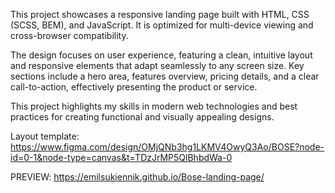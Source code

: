 This project showcases a responsive landing page built with HTML, CSS (SCSS,  BEM), and JavaScript. It is optimized for multi-device viewing and cross-browser compatibility.

The design focuses on user experience, featuring a clean, intuitive layout and responsive elements that adapt seamlessly to any screen size. Key sections include a hero area, features overview, pricing details, and a clear call-to-action, effectively presenting the product or service.

This project highlights my skills in modern web technologies and best practices for creating functional and visually appealing designs.

Layout template:
https://www.figma.com/design/OMjQNb3hg1LKMV4OwyQ3Ao/BOSE?node-id=0-1&node-type=canvas&t=TDzJrMP5QlBhbdWa-0


PREVIEW:
https://emilsukiennik.github.io/Bose-landing-page/

